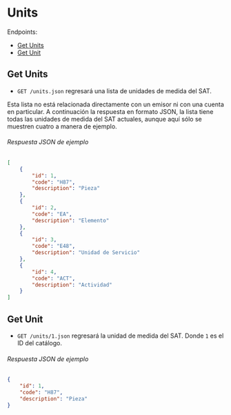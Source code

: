 
Units
=====

Endpoints:

- [Get Units](#get-units)
- [Get Unit](#get-unit)


Get Units
---------

* `GET /units.json` regresará una lista de unidades de medida del SAT.

Esta lista no está relacionada directamente con un emisor ni con una cuenta en particular. A continuación la respuesta en formato JSON, la lista tiene todas las unidades de medida del SAT actuales, aunque aquí sólo se muestren cuatro a manera de ejemplo.

###### Respuesta JSON de ejemplo
```json
[
    {
        "id": 1,
        "code": "H87",
        "description": "Pieza"
    },
    {
        "id": 2,
        "code": "EA",
        "description": "Elemento"
    },
    {
        "id": 3,
        "code": "E48",
        "description": "Unidad de Servicio"
    },
    {
        "id": 4,
        "code": "ACT",
        "description": "Actividad"
    }
]
```

Get Unit
--------

* `GET /units/1.json` regresará la unidad de medida del SAT. Donde `1` es el ID del catálogo.


###### Respuesta JSON de ejemplo
```json
{
    "id": 1,
    "code": "H87",
    "description": "Pieza"
}
```